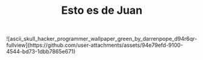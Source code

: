 <p align="center">
    <h1 align="center">Esto es de Juan</h1>
    <br>
</p>
![ascii_skull_hacker_programmer_wallpaper_green_by_darrenpope_d94r6qr-fullview](https://github.com/user-attachments/assets/94e79efd-9100-4544-bd73-1dbb7865e671)
